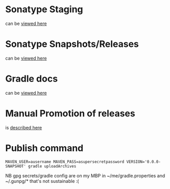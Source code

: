 
# Sonatype Staging
 
 can be [viewed here](https://oss.sonatype.org/index.html#stagingRepositories)
 
# Sonatype Snapshots/Releases

 can be [viewed here](https://oss.sonatype.org/index.html#nexus-search;quick~com.github.pauldambra)
 
# Gradle docs
 
 can be [viewed here](http://central.sonatype.org/pages/gradle.html)
 
# Manual Promotion of releases
 
 is [described here](http://central.sonatype.org/pages/releasing-the-deployment.html)
 
# Publish command

`MAVEN_USER=ausername MAVEN_PASS=asupersecretpassword VERSION='0.0.0-SNAPSHOT' gradle uploadArchives`

NB gpg secrets/gradle config are on my MBP in ~/me/gradle.properties and ~/.gunpg/* that's not sustainable :( 